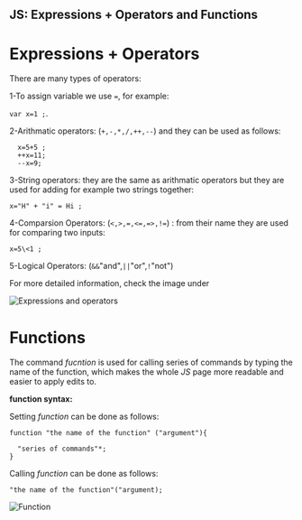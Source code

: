 ## JS: Expressions + Operators and Functions


# Expressions + Operators

There are many types of operators:

1-To assign variable we use `=`, for example: 

  `var x=1 ;`.

2-Arithmatic operators: (`+,-,*,/,++,--`) and they can be used as follows:

```
  x=5+5 ;
  ++x=11;
  --x=9;
```

3-String operators: they are the same as arithmatic operators but they are used for adding for example two strings together:

   `x="H" + "i" = Hi ;`

4-Comparsion Operators: (`<,>,=,<=,=>,!=`) : from their name they are used for comparing two inputs:

   `x=5\<1 ;`

5-Logical Operators: (`&&`"and",`||`"or",`!`"not")

For more detailed information, check the image under

![Expressions and operators](https://lh3.googleusercontent.com/proxy/XsujZBfQ5tmfhqxc8TXOiGQSKT-XTnL9XiP3-EtLMTPSaqqAOoaIPcACzozbQl2ofh5FlI40KiaBYFJXoFwfEEBTRqDAwJGVtklhjzob)

# Functions

The command *fucntion* is used for calling series of commands by typing the name of the function, which makes the whole *JS* page more readable and easier to apply edits to.

**function syntax:**

Setting *function* can be done as follows:

```
function "the name of the function" ("argument"){

  "series of commands"*;
}
```

Calling *function* can be done as follows:

 `"the name of the function"("argument);`

 ![Function](https://miro.medium.com/max/732/1*DBg85yAZexDLyxr6G1rAiQ.png)
 

